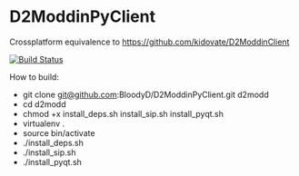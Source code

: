 D2ModdinPyClient
================

Crossplatform equivalence to https://github.com/kidovate/D2ModdinClient

[![Build Status](https://travis-ci.org/BloodyD/D2ModdinPyClient.svg)](https://travis-ci.org/BloodyD/D2ModdinPyClient)



How to build:

- git clone git@github.com:BloodyD/D2ModdinPyClient.git d2modd
- cd d2modd
- chmod +x install_deps.sh install_sip.sh install_pyqt.sh
- virtualenv .
- source bin/activate
- ./install_deps.sh
- ./install_sip.sh
- ./install_pyqt.sh

